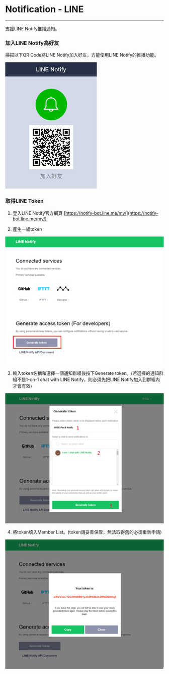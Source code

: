 # Notification - LINE

---

支援LINE Notify推播通知。


### 加入LINE Notify為好友

掃描以下QR Code將LINE Notify加入好友，方能使用LINE Notify的推播功能。

![](/assets/line_notify.png)


### 取得LINE Token

1. 登入LINE Notify官方網頁 [https://notify-bot.line.me/my/](https://notify-bot.line.me/my/)

2. 產生一組token

![](/assets/line_my.png)

3. 輸入token名稱和選擇一個通知群組後按下Generate token。(若選擇的通知群組不是1-on-1 chat with LINE Notify，則必須先把LINE Notify加入到群組內才會有效)

![](/assets/line_generate_token.png)

4. 將token填入Member List。(token請妥善保管，無法取得舊的必須重新申請)

![](/assets/line_token.png)

